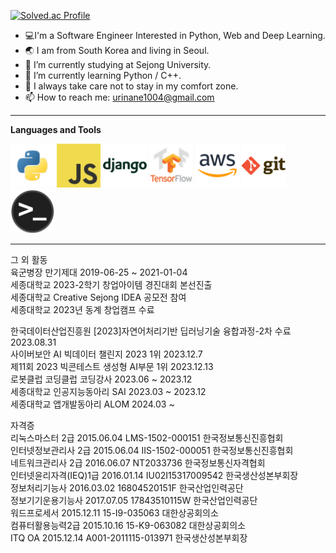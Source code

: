 [![Solved.ac Profile](http://mazassumnida.wtf/api/v2/generate_badge?boj=julysummerdoyou)](https://solved.ac/urinaner/)


- 💻I'm a Software Engineer Interested in Python, Web and Deep Learning.
- 🌏 I am from South Korea and living in Seoul.
- 🔭 I’m currently studying at Sejong University.
- 🌱 I’m currently learning Python / C++. 
- 🚀 I always take care not to stay in my comfort zone.
- 📫 How to reach me: urinane1004@gmail.com

<hr>


**Languages and Tools**  

<code><img height="70" src="https://raw.githubusercontent.com/github/explore/80688e429a7d4ef2fca1e82350fe8e3517d3494d/topics/python/python.png"></code> <code><img height="70" src="https://raw.githubusercontent.com/github/explore/80688e429a7d4ef2fca1e82350fe8e3517d3494d/topics/javascript/javascript.png"></code>  <code><img height="70" src="https://raw.githubusercontent.com/github/explore/80688e429a7d4ef2fca1e82350fe8e3517d3494d/topics/django/django.png"></code> <code><img height="70" src="https://raw.githubusercontent.com/github/explore/80688e429a7d4ef2fca1e82350fe8e3517d3494d/topics/tensorflow/tensorflow.png"></code> <code><img height="70" src="https://raw.githubusercontent.com/github/explore/80688e429a7d4ef2fca1e82350fe8e3517d3494d/topics/aws/aws.png"></code> <code><img height="70" src="https://raw.githubusercontent.com/github/explore/80688e429a7d4ef2fca1e82350fe8e3517d3494d/topics/git/git.png"></code> <code><img height="70" src="https://raw.githubusercontent.com/github/explore/80688e429a7d4ef2fca1e82350fe8e3517d3494d/topics/terminal/terminal.png"></code> 
<hr>
그 외 활동
<br>
육군병장 만기제대 2019-06-25 ~ 2021-01-04
<br>
세종대학교 2023-2학기 창업아이템 경진대회 본선진출
<br>
세종대학교 Creative Sejong IDEA 공모전 참여
<br>
세종대학교 2023년 동계 창업캠프 수료

한국데이터산업진흥원 [2023]자연어처리기반 딥러닝기술 융합과정-2차 수료 2023.08.31
<br>
사이버보안 AI 빅데이터 챌린지 2023 1위 2023.12.7
<br>
제11회 2023 빅콘테스트 생성형 AI부문 1위 2023.12.13
<br>
로봇클럽 코딩클럽 코딩강사 2023.06 ~ 2023.12
<br>
세종대학교 인공지능동아리 SAI 2023.03 ~ 2023.12
<br>
세종대학교 앱개발동아리 ALOM 2024.03 ~

자격증<br>
리눅스마스터 2급 2015.06.04 LMS-1502-000151 한국정보통신진흥협회<br>
인터넷정보관리사 2급 2015.06.04 IIS-1502-000051 한국정보통신진흥협회<br>
네트워크관리사 2급 2016.06.07 NT2033736 한국정보통신자격협회<br>
인터넷윤리자격(IEQ)1급 2016.01.14 IU02I15317009542 한국생산성본부회장<br>
정보처리기능사 2016.03.02 16804520151F 한국산업인력공단<br>
정보기기운용기능사 2017.07.05 17843510115W 한국산업인력공단<br>
워드프로세서 2015.12.11 15-I9-035063 대한상공회의소<br>
컴퓨터활용능력2급 2015.10.16 15-K9-063082 대한상공회의소<br>
ITQ OA 2015.12.14 A001-2011115-013971 한국생산성본부회장<br>


